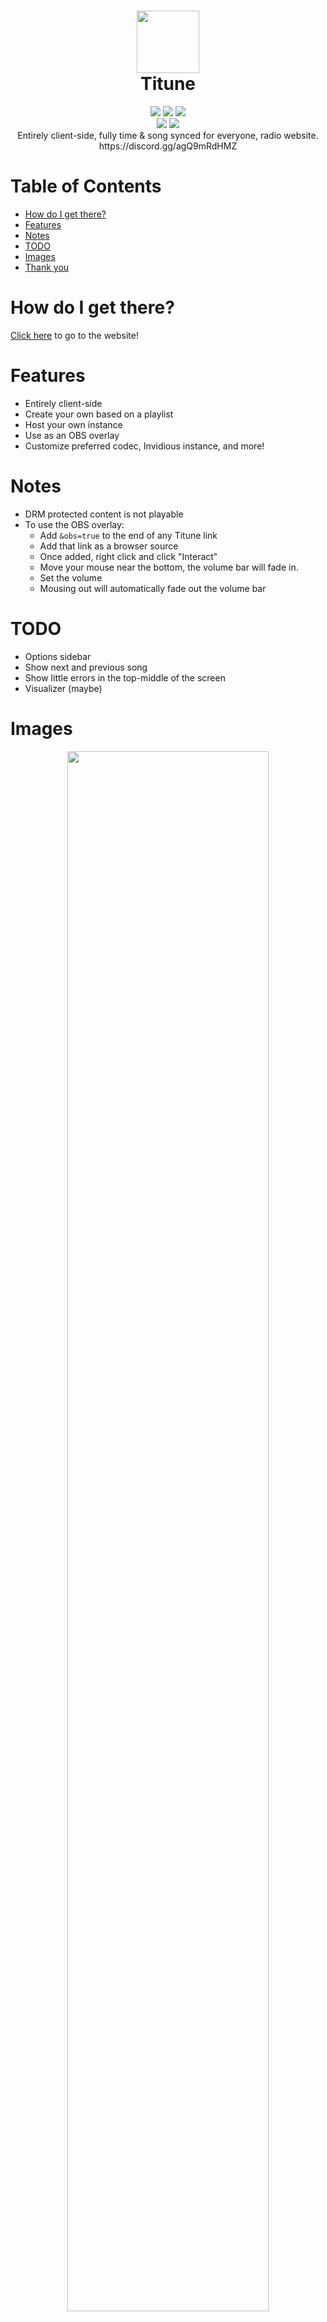 <h1 align="center">
 <img height="100px" src="" />
 <br />
 Titune
</h1>
<div align="center">
 <img src="https://img.shields.io/github/actions/workflow/status/SpikeHD/Titune/deploy.yml" />
 <img src="https://img.shields.io/github/package-json/v/SpikeHD/Titune" />
 <img src="https://img.shields.io/github/repo-size/SpikeHD/Titune" />
</div>
<div align="center">
 <img src="https://img.shields.io/github/commit-activity/m/SpikeHD/Titune" />
 <img src="https://img.shields.io/github/stars/SpikeHD/Titune" />
</div>

<div align="center">
 Entirely client-side, fully time & song synced for everyone, radio website.
 <br/>
 https://discord.gg/agQ9mRdHMZ
</div>

# Table of Contents

* [How do I get there?](#how-do-i-get-there)
* [Features](#features)
* [Notes](#notes)
* [TODO](#todo)
* [Images](#images)
* [Thank you](#thank-you)

# How do I get there?

[Click here](https://spikehd.github.io/Titune/) to go to the website! 

# Features

* Entirely client-side
* Create your own based on a playlist
* Host your own instance
* Use as an OBS overlay
* Customize preferred codec, Invidious instance, and more!

# Notes

* DRM protected content is not playable
* To use the OBS overlay:
  * Add `&obs=true` to the end of any Titune link
  * Add that link as a browser source
  * Once added, right click and click "Interact"
  * Move your mouse near the bottom, the volume bar will fade in.
  * Set the volume
  * Mousing out will automatically fade out the volume bar

# TODO

* Options sidebar
* Show next and previous song
* Show little errors in the top-middle of the screen
* Visualizer (maybe)

# Images

<div align="center">
 <a href="https://spikehd.github.io/Titune/?id=PL9amtKqWY8ajIjSWZFrm7ZPlHY_sSyWMK&name=24/7%20Neon%20White">
   <img width="80%" src="https://github.com/SpikeHD/Titune/assets/25207995/81fdfc93-dc18-414b-bbb8-5334c7797540" />
 </a>

 <img width="80%" src="https://github.com/SpikeHD/Titune/assets/25207995/f6f61dca-fbd6-464d-b311-b1ac254aa061" />
</div>

# Thank you

[Invidious](https://github.com/iv-org/invidious) | For providing a free and open source YouTube API through their instances.

[Puffyan](https://puffyan.us/) | For hosting the default US-based Invidious instance.
